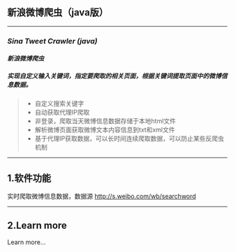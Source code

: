 
## 新浪微博爬虫（java版）

------

### *Sina Tweet Crawler (java)*
#### *新浪微博爬虫*
##### 实现自定义输入关键词，指定要爬取的相关页面，根据关键词提取页面中的微博信息数据。

> * 自定义搜索关键字
> * 自动获取代理IP爬取
> * 非登录，爬取当天微博信息数据存储于本地html文件
> * 解析微博页面获取微博文本内容信息到txt和xml文件
> * 基于代理IP获取数据，可以长时间连续爬取数据，可以防止某些反爬虫机制

------

## 1.软件功能

实时爬取微博信息数据，数据源 http://s.weibo.com/wb/searchword



------
## 2.Learn more

Learn more...
